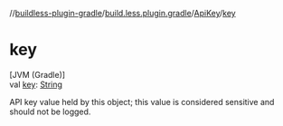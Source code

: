 //[buildless-plugin-gradle](../../../index.md)/[build.less.plugin.gradle](../index.md)/[ApiKey](index.md)/[key](key.md)

# key

[JVM (Gradle)]\
val [key](key.md): [String](https://kotlinlang.org/api/latest/jvm/stdlib/kotlin/-string/index.html)

API key value held by this object; this value is considered sensitive and should not be logged.

